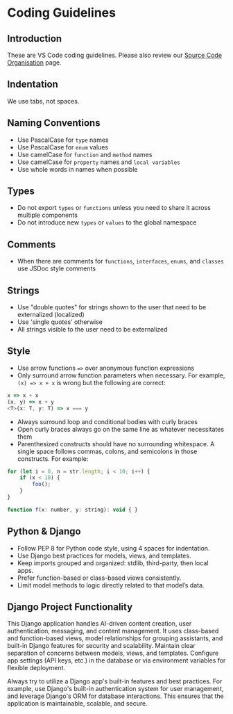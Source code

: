 # Coding Guidelines

## Introduction

These are VS Code coding guidelines. Please also review our [Source Code Organisation](https://github.com/microsoft/vscode/wiki/Source-Code-Organization) page.

## Indentation

We use tabs, not spaces.

## Naming Conventions

* Use PascalCase for `type` names
* Use PascalCase for `enum` values
* Use camelCase for `function` and `method` names
* Use camelCase for `property` names and `local variables`
* Use whole words in names when possible

## Types

* Do not export `types` or `functions` unless you need to share it across multiple components
* Do not introduce new `types` or `values` to the global namespace

## Comments

* When there are comments for `functions`, `interfaces`, `enums`, and `classes` use JSDoc style comments

## Strings

* Use "double quotes" for strings shown to the user that need to be externalized (localized)
* Use 'single quotes' otherwise
* All strings visible to the user need to be externalized

## Style

* Use arrow functions `=>` over anonymous function expressions
* Only surround arrow function parameters when necessary. For example, `(x) => x + x` is wrong but the following are correct:

```javascript
x => x + x
(x, y) => x + y
<T>(x: T, y: T) => x === y
```

* Always surround loop and conditional bodies with curly braces
* Open curly braces always go on the same line as whatever necessitates them
* Parenthesized constructs should have no surrounding whitespace. A single space follows commas, colons, and semicolons in those constructs. For example:

```javascript
for (let i = 0, n = str.length; i < 10; i++) {
    if (x < 10) {
        foo();
    }
}

function f(x: number, y: string): void { }
```

## Python & Django

* Follow PEP 8 for Python code style, using 4 spaces for indentation.
* Use Django best practices for models, views, and templates.
* Keep imports grouped and organized: stdlib, third-party, then local apps.
* Prefer function-based or class-based views consistently.
* Limit model methods to logic directly related to that model’s data.

## Django Project Functionality

This Django application handles AI-driven content creation, user authentication, messaging, and content management. It uses class-based and function-based views, model relationships for grouping assistants, and built-in Django features for security and scalability. Maintain clear separation of concerns between models, views, and templates. Configure app settings (API keys, etc.) in the database or via environment variables for flexible deployment.

Always try to utilize a Django app's built-in features and best practices. For example, use Django's built-in authentication system for user management, and leverage Django's ORM for database interactions. This ensures that the application is maintainable, scalable, and secure.
